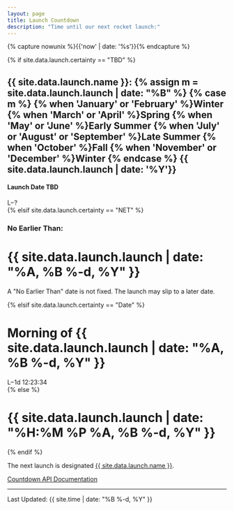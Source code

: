 ```yaml
---
layout: page
title: Launch Countdown
description: "Time until our next rocket launch:"
---
```

{% capture nowunix %}{{'now' | date: '%s'}}{% endcapture %}

<div>

{% if site.data.launch.certainty == "TBD" %}
  <h2>{{ site.data.launch.name }}:
    {% assign m = site.data.launch.launch | date: "%B" %}
    {% case m %}
      {% when 'January' or 'February' %}Winter
      {% when 'March' or 'April' %}Spring
      {% when 'May' or 'June' %}Early Summer
      {% when 'July' or 'August' or 'September' %}Late Summer
      {% when 'October' %}Fall
      {% when 'November' or 'December' %}Winter
      {% endcase %}
    {{ site.data.launch.launch | date: '%Y'}}</h2>
  <h4 class="warning">Launch Date TBD</h4>
  <div id="countdown">
    <span id="launch" class="count-decoration">L</span><span id="minus" class="count-decoration">&minus;</span><span>?</span>
  </div>
{% elsif site.data.launch.certainty == "NET" %}
  <h3>No Earlier Than:</h3>
  <h1>{{ site.data.launch.launch | date: "%A, %B %-d, %Y" }}</h1>
  <p>A "No Earlier Than" date is not fixed. The launch may slip to a later date.</p>

{% elsif site.data.launch.certainty == "Date" %}
  <h1>Morning of {{ site.data.launch.launch | date: "%A, %B %-d, %Y" }}</h1>
  <div id="countdown">
    <span id="launch" class="count-decoration">L</span><span id="minus" class="count-decoration">&minus;</span><span>1d 12:23:34</span>
  </div>
{% else %}
  <h1>{{ site.data.launch.launch | date: "%H:%M %P %A, %B %-d, %Y" }}</h1>
{% endif %}
</div>

The next launch is designated <a href="{{ site.data.launch.link }}">{{ site.data.launch.name }}</a>.

[Countdown API Documentation](docs)


--------------------------------------


Last Updated: {{ site.time | date: "%B %-d, %Y" }}
